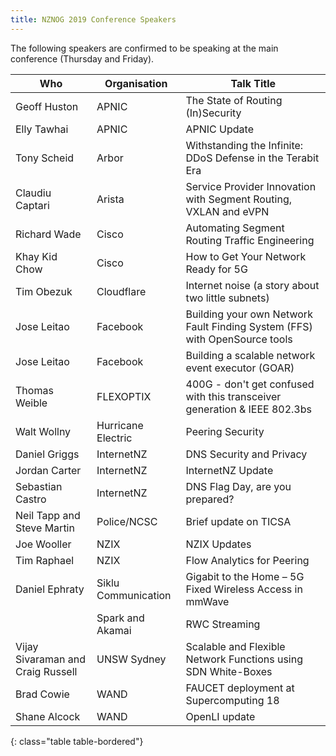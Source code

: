 ```yaml
---
title: NZNOG 2019 Conference Speakers
---
```

The following speakers are confirmed to be speaking at the main conference (Thursday and Friday).

| Who | Organisation | Talk Title |
| --- | --- | --- |
| Geoff Huston | APNIC | The State of Routing (In)Security |
| Elly Tawhai | APNIC | APNIC Update |
| Tony Scheid | Arbor | Withstanding the Infinite: DDoS Defense in the Terabit Era |
| Claudiu Captari | Arista | Service Provider Innovation with Segment Routing, VXLAN and eVPN |
| Richard Wade | Cisco | Automating Segment Routing Traffic Engineering |
| Khay Kid Chow | Cisco | How to Get Your Network Ready for 5G |
| Tim Obezuk | Cloudflare | Internet noise (a story about two little subnets) |
| Jose Leitao | Facebook | Building your own Network Fault Finding System (FFS) with OpenSource tools |
| Jose Leitao | Facebook | Building a scalable network event executor (GOAR) |
| Thomas Weible | FLEXOPTIX | 400G - don't get confused with this transceiver generation & IEEE 802.3bs |
| Walt Wollny | Hurricane Electric | Peering Security |
| Daniel Griggs | InternetNZ | DNS Security and Privacy |
| Jordan Carter | InternetNZ | InternetNZ Update |
| Sebastian Castro | InternetNZ | DNS Flag Day, are you prepared? |
| Neil Tapp and Steve Martin | Police/NCSC | Brief update on TICSA |
| Joe Wooller | NZIX | NZIX Updates |
| Tim Raphael | NZIX | Flow Analytics for Peering |
| Daniel Ephraty | Siklu Communication | Gigabit to the Home – 5G Fixed Wireless Access in mmWave |
| | Spark and Akamai | RWC Streaming |
| Vijay Sivaraman and Craig Russell | UNSW Sydney | Scalable and Flexible Network Functions using SDN White-Boxes |
| Brad Cowie | WAND | FAUCET deployment at Supercomputing 18 |
| Shane Alcock | WAND | OpenLI update |
{: class="table table-bordered"}
